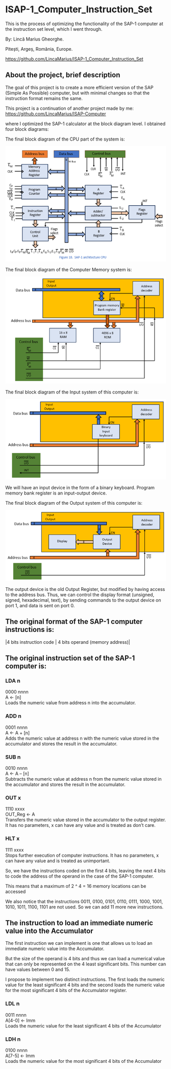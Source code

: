 # ISAP-1_Computer_Instruction_Set

This is the process of optimizing the functionality of the SAP-1 computer at the instruction set level, which I went through.

By: Lincă Marius Gheorghe.

Pitești, Argeș, România, Europe.

https://github.com/LincaMarius/ISAP-1_Computer_Instruction_Set

## About the project, brief description

The goal of this project is to create a more efficient version of the SAP (Simple As Possible) computer, but with minimal changes so that the instruction format remains the same.

This project is a continuation of another project made by me:\
https://github.com/LincaMarius/ISAP-Computer

where I optimized the SAP-1 calculator at the block diagram level.
I obtained four block diagrams:

The final block diagram of the CPU part of the system is: 

![ Figure 1 ](/Pictures/Figure1.png)

The final block diagram of the Computer Memory system is:

![ Figure 2 ](/Pictures/Figure2.png)

The final block diagram of the Input system of this computer is:

![ Figure 3 ](/Pictures/Figure3.png)

We will have an input device in the form of a binary keyboard.
Program memory bank register is an input-output device.

The final block diagram of the Output system of this computer is:

![ Figure 4 ](/Pictures/Figure4.png)

The output device is the old Output Register, but modified by having access to the address bus.
Thus, we can control the display format (unsigned, signed, hexadecimal, text), by sending commands to the output device on port 1, and data is sent on port 0.

## The original format of the SAP-1 computer instructions is:

|4 bits instruction code | 4 bits operand (memory address)|

## The original instruction set of the SAP-1 computer is:

### LDA n 
0000 nnnn\
A ← [n]\
Loads the numeric value from address n into the accumulator.

### ADD n 
0001 nnnn\
A ← A + [n]\
Adds the numeric value at address n with the numeric value stored in the accumulator and stores the result in the accumulator.

### SUB n 
0010 nnnn\
A ← A – [n]\
Subtracts the numeric value at address n from the numeric value stored in the accumulator and stores the result in the accumulator.

### OUT x 
1110 xxxx\
OUT_Reg ← A\
Transfers the numeric value stored in the accumulator to the output register. It has no parameters, x can have any value and is treated as don’t care.

### HLT x 
1111 xxxx\
Stops further execution of computer instructions. It has no parameters, x can have any value and is treated as unimportant.

So, we have the instructions coded on the first 4 bits, leaving the next 4 bits to code the address of the operand in the case of the SAP-1 computer.

This means that a maximum of 2 ^ 4 = 16 memory locations can be accessed

We also notice that the instructions 0011, 0100, 0101, 0110, 0111, 1000, 1001, 1010, 1011, 1100, 1101 are not used. So we can add 11 more new instructions.

## The instruction to load an immediate numeric value into the Accumulator

The first instruction we can implement is one that allows us to load an immediate numeric value into the Accumulator.

But the size of the operand is 4 bits and thus we can load a numerical value that can only be represented on the 4 least significant bits. This number can have values ​​between 0 and 15.

I propose to implement two distinct instructions. The first loads the numeric value for the least significant 4 bits and the second loads the numeric value for the most significant 4 bits of the Accumulator register.

### LDL n
0011 nnnn\
A[4-0] ← Imm\
Loads the numeric value for the least significant 4 bits of the Accumulator

### LDH n
0100 nnnn\
A[7-5] ← Imm\
Loads the numeric value for the most significant 4 bits of the Accumulator
